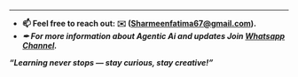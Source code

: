 
---
- **📫 Feel free to reach out: **✉️ (Sharmeenfatima67@gmail.com).****
- ***✒ For more information about Agentic Ai and updates Join **[Whatsapp Channel](https://whatsapp.com/channel/0029VbAqY7w002TIRJYUHG3X).*****

***“Learning never stops — stay curious, stay creative!”***
